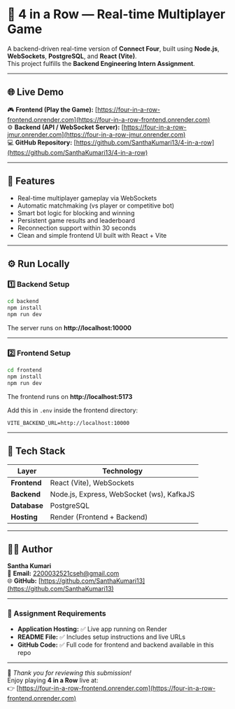 # 🎯 4 in a Row — Real-time Multiplayer Game

A backend-driven real-time version of **Connect Four**, built using **Node.js**, **WebSockets**, **PostgreSQL**, and **React (Vite)**.  
This project fulfills the **Backend Engineering Intern Assignment**.

---

## 🌐 Live Demo

🎮 **Frontend (Play the Game):** [https://four-in-a-row-frontend.onrender.com](https://four-in-a-row-frontend.onrender.com)  
⚙️ **Backend (API / WebSocket Server):** [https://four-in-a-row-jmur.onrender.com](https://four-in-a-row-jmur.onrender.com)  
💻 **GitHub Repository:** [https://github.com/SanthaKumari13/4-in-a-row](https://github.com/SanthaKumari13/4-in-a-row)

---

## 🧠 Features

- Real-time multiplayer gameplay via WebSockets  
- Automatic matchmaking (vs player or competitive bot)  
- Smart bot logic for blocking and winning  
- Persistent game results and leaderboard  
- Reconnection support within 30 seconds  
- Clean and simple frontend UI built with React + Vite  

---

## ⚙️ Run Locally

### 1️⃣ Backend Setup
```bash
cd backend
npm install
npm run dev
```
The server runs on **http://localhost:10000**

---

### 2️⃣ Frontend Setup
```bash
cd frontend
npm install
npm run dev
```
The frontend runs on **http://localhost:5173**

Add this in `.env` inside the frontend directory:
```
VITE_BACKEND_URL=http://localhost:10000
```

---

## 🧾 Tech Stack

| Layer | Technology |
|--------|-------------|
| **Frontend** | React (Vite), WebSockets |
| **Backend** | Node.js, Express, WebSocket (ws), KafkaJS |
| **Database** | PostgreSQL |
| **Hosting** | Render (Frontend + Backend) |

---

## 👩‍💻 Author

**Santha Kumari**  
📧 **Email:** [2200032521cseh@gmail.com](mailto:2200032521cseh@gmail.com)  
🌐 **GitHub:** [https://github.com/SanthaKumari13](https://github.com/SanthaKumari13)

---

### 🧩 Assignment Requirements

- **Application Hosting:** ✅ Live app running on Render  
- **README File:** ✅ Includes setup instructions and live URLs  
- **GitHub Code:** ✅ Full code for frontend and backend available in this repo  

---

🚀 *Thank you for reviewing this submission!*  
Enjoy playing **4 in a Row** live at:  
👉 [https://four-in-a-row-frontend.onrender.com](https://four-in-a-row-frontend.onrender.com)
